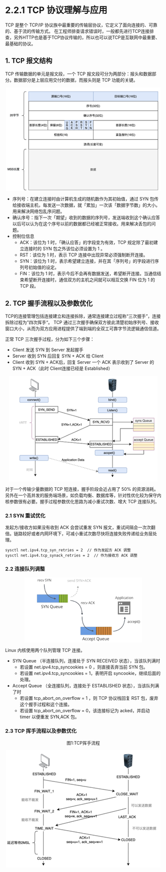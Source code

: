 # 2.2.1 TCP 协议理解与应用

TCP 是整个 TCP/IP 协议族中最重要的传输层协议，它定义了面向连接的、可靠的、基于流的传输方式。
在工程师排查请求错误时，一般都先进行TCP连接排查，另外HTTP也是基于TCP协议传输的，所以也可以说TCP是互联网中最重要、最基础的协议。


## 1. TCP 报文结构

 TCP 传输数据的单元是报文段，一个 TCP 报文段可分为两部分：报头和数据部分。数据部分是上层应用交付的数据，而报头则是 TCP 功能的关键。

<div  align="center">
	<img src="../assets/tcp.png" width = "500"  align=center />
</div>

- 序列号：在建立连接时由计算机生成的随机数作为其初始值，通过 SYN 包传给接收端主机，每发送一次数据，就「累加」一次该「数据字节数」的大小。用来解决网络包乱序问题。
- 确认序号：指下一次「期望」收到的数据的序列号，发送端收到这个确认应答以后可以认为在这个序号以前的数据都已经被正常接收。用来解决丢包的问题。
- 控制位信息
	- ACK：该位为 1 时，「确认应答」的字段变为有效，TCP 规定除了最初建立连接时的 SYN 包之外该位必须设置为 1 。
	- RST：该位为 1 时，表示 TCP 连接中出现异常必须强制断开连接。
	- SYN：该位为 1 时，表示希望建立连接，并在其「序列号」的字段进行序列号初始值的设定。
	- FIN：该位为 1 时，表示今后不会再有数据发送，希望断开连接。当通信结束希望断开连接时，通信双方的主机之间就可以相互交换 FIN 位为 1 的 TCP 段。

## 2. TCP 握手流程以及参数优化

TCP的连接管理包括连接建立和连接拆除，通常连接建立过程称“三次握手”，连接拆除过程为”四次挥手“。
TCP 通过三次握手确保双方彼此清楚初始序列号、接收窗口大小，从而为双方应用进程提供了端到端的全双工可靠字节流逻辑通信信道。

正常 TCP 三次握手过程，分为如下三个步骤：

- Client 发送 SYN 到 Server 发起握手
- Server 收到 SYN 后回复 SYN + ACK 给 Client
- Client 收到 SYN + ACK后，回复 Server 一个 ACK 表示收到了 Server 的 SYN + ACK（此时 Client连接已经是 Established）

<div  align="center">
	<img src="../assets/tcp-handshake.jpeg" width = "480"  align=center />
</div>

对于一个传输少量数据的 TCP 短连接，握手阶段会近占用了 50% 的资源消耗。另外在一个高并发的服务端场景，如负载均衡、数据库等，针对性优化较为保守内核参数很有必要。握手过程参数优化思路为减小重试次数、增大 TCP 连接队列。

### 2.1 SYN 重试优化

发起方/接收方如果没有收到 ACK 会尝试重发 SYN 报文，重试间隔会一次次翻倍。链路较好或者内网环境下，可减小重试次数尽快将连接失败传递给业务层处理。

```
sysctl net.ipv4.tcp_syn_retries = 2  // 作为发起方 ACK 调整
sysctl net.ipv4.tcp_synack_retries = 2  // 作为接收方 ACK 调整
```

### 2.2 连接队列调整 

<div  align="center">
	<img src="../assets/syn-and-accept-queues.png" width = "380"  align=center />
</div>

Linux 内核使用两个队列管理 TCP 连接。

- SYN Queue （半连接队列，连接处于 SYN RECEIVED 状态），当该队列满时
	- 若设置 net.ipv4.tcp_syncookies = 0 ，则直接丢弃当前 SYN 包。
	- 若设置 net.ipv4.tcp_syncookies = 1，表明开启 syncookie，继续后面的处理。
- Accept Queue （全连接队列，连接处于 ESTABLISHED 状态），当该队列满了时
	- 若设置 tcp_abort_on_overflow = 1 ，则 TCP 协议栈回复 RST 包，废弃这个握手过程和这个连接。
	- 若设置 tcp_abort_on_overflow = 0，该连接标记为 acked，并启动 timer 以便重发 SYN,ACK 包。

### 2.3 TCP 挥手流程以及参数优化

<div  align="center">
	<p>图1:TCP挥手流程</p>
	<img src="..//assets/tcp-handwave.png" width = "500"  align=center />
</div>